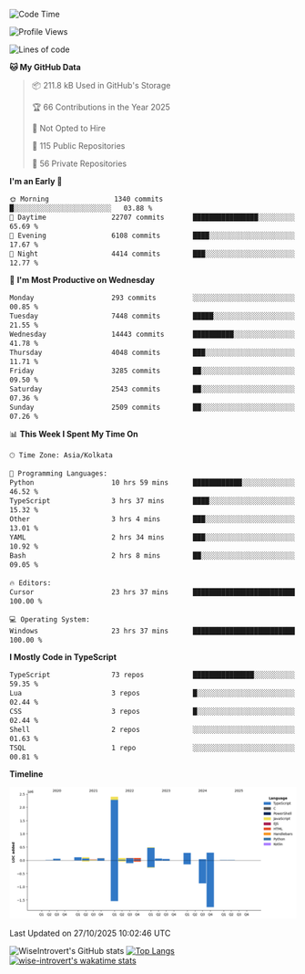 <!--START_SECTION:waka-->
![Code Time](http://img.shields.io/badge/Code%20Time-4%2C419%20hrs%2039%20mins-blue)

![Profile Views](http://img.shields.io/badge/Profile%20Views-0-blue)

![Lines of code](https://img.shields.io/badge/From%20Hello%20World%20I%27ve%20Written-4.3%20million%20lines%20of%20code-blue)

**🐱 My GitHub Data** 

> 📦 211.8 kB Used in GitHub's Storage 
 > 
> 🏆 66 Contributions in the Year 2025
 > 
> 🚫 Not Opted to Hire
 > 
> 📜 115 Public Repositories 
 > 
> 🔑 56 Private Repositories 
 > 
**I'm an Early 🐤** 

```text
🌞 Morning                1340 commits        █░░░░░░░░░░░░░░░░░░░░░░░░   03.88 % 
🌆 Daytime                22707 commits       ████████████████░░░░░░░░░   65.69 % 
🌃 Evening                6108 commits        ████░░░░░░░░░░░░░░░░░░░░░   17.67 % 
🌙 Night                  4414 commits        ███░░░░░░░░░░░░░░░░░░░░░░   12.77 % 
```
📅 **I'm Most Productive on Wednesday** 

```text
Monday                   293 commits         ░░░░░░░░░░░░░░░░░░░░░░░░░   00.85 % 
Tuesday                  7448 commits        █████░░░░░░░░░░░░░░░░░░░░   21.55 % 
Wednesday                14443 commits       ██████████░░░░░░░░░░░░░░░   41.78 % 
Thursday                 4048 commits        ███░░░░░░░░░░░░░░░░░░░░░░   11.71 % 
Friday                   3285 commits        ██░░░░░░░░░░░░░░░░░░░░░░░   09.50 % 
Saturday                 2543 commits        ██░░░░░░░░░░░░░░░░░░░░░░░   07.36 % 
Sunday                   2509 commits        ██░░░░░░░░░░░░░░░░░░░░░░░   07.26 % 
```


📊 **This Week I Spent My Time On** 

```text
🕑︎ Time Zone: Asia/Kolkata

💬 Programming Languages: 
Python                   10 hrs 59 mins      ████████████░░░░░░░░░░░░░   46.52 % 
TypeScript               3 hrs 37 mins       ████░░░░░░░░░░░░░░░░░░░░░   15.32 % 
Other                    3 hrs 4 mins        ███░░░░░░░░░░░░░░░░░░░░░░   13.01 % 
YAML                     2 hrs 34 mins       ███░░░░░░░░░░░░░░░░░░░░░░   10.92 % 
Bash                     2 hrs 8 mins        ██░░░░░░░░░░░░░░░░░░░░░░░   09.05 % 

🔥 Editors: 
Cursor                   23 hrs 37 mins      █████████████████████████   100.00 % 

💻 Operating System: 
Windows                  23 hrs 37 mins      █████████████████████████   100.00 % 
```

**I Mostly Code in TypeScript** 

```text
TypeScript               73 repos            ███████████████░░░░░░░░░░   59.35 % 
Lua                      3 repos             █░░░░░░░░░░░░░░░░░░░░░░░░   02.44 % 
CSS                      3 repos             █░░░░░░░░░░░░░░░░░░░░░░░░   02.44 % 
Shell                    2 repos             ░░░░░░░░░░░░░░░░░░░░░░░░░   01.63 % 
TSQL                     1 repo              ░░░░░░░░░░░░░░░░░░░░░░░░░   00.81 % 
```



**Timeline**

![Lines of Code chart](https://raw.githubusercontent.com/wise-introvert/wise-introvert/master/assets/bar_graph.png)


 Last Updated on 27/10/2025 10:02:46 UTC
<!--END_SECTION:waka-->

![WiseIntrovert's GitHub stats](https://github-readme-stats.vercel.app/api?username=wise-introvert&count_private=true&show_icons=true)
[![Top Langs](https://github-readme-stats.vercel.app/api/top-langs/?username=wise-introvert&langs_count=10)](https://github.com/anuraghazra/github-readme-stats)
[![wise-introvert's wakatime stats](https://github-readme-stats.vercel.app/api/wakatime?username=wiseintrovert)](https://github.com/anuraghazra/github-readme-stats)
